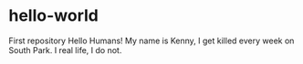 # hello-world
First repository
Hello Humans!
My name is Kenny, I get killed every week on South Park.
I real life, I do not.
